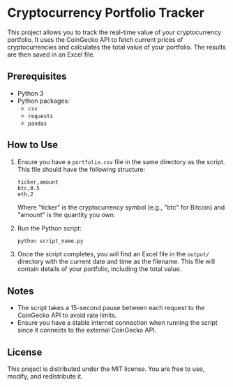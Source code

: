 
# Cryptocurrency Portfolio Tracker

This project allows you to track the real-time value of your cryptocurrency portfolio. It uses the CoinGecko API to fetch current prices of cryptocurrencies and calculates the total value of your portfolio. The results are then saved in an Excel file.

## Prerequisites

- Python 3
- Python packages:
  - `csv`
  - `requests`
  - `pandas`

## How to Use

1. Ensure you have a `portfolio.csv` file in the same directory as the script. This file should have the following structure:

    ```
    ticker,amount
    btc,0.5
    eth,2
    ```

    Where "ticker" is the cryptocurrency symbol (e.g., "btc" for Bitcoin) and "amount" is the quantity you own.

2. Run the Python script:

    ```bash
    python script_name.py
    ```

3. Once the script completes, you will find an Excel file in the `output/` directory with the current date and time as the filename. This file will contain details of your portfolio, including the total value.

## Notes

- The script takes a 15-second pause between each request to the CoinGecko API to avoid rate limits.
- Ensure you have a stable internet connection when running the script since it connects to the external CoinGecko API.

## License

This project is distributed under the MIT license. You are free to use, modify, and redistribute it.
